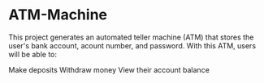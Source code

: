 # ATM-Machine
This project generates an automated teller machine (ATM) that stores the user's bank account, acount number, and password. With this ATM, users will be able to:

Make deposits
Withdraw money
View their account balance
